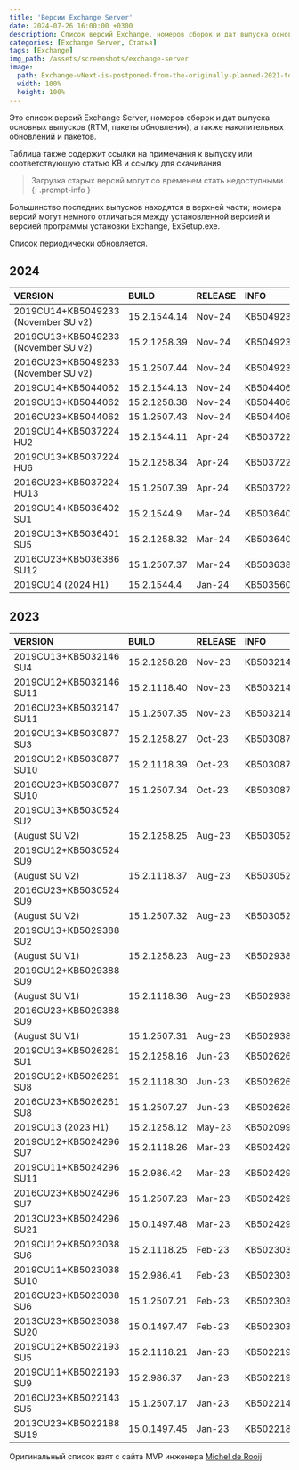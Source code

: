 ```yaml
---
title: 'Версии Exchange Server'
date: 2024-07-26 16:00:00 +0300
description: Список версий Exchange, номеров сборок и дат выпуска основных выпусков
categories: [Exchange Server, Статья]
tags: [Exchange]
img_path: /assets/screenshots/exchange-server
image:
  path: Exchange-vNext-is-postponed-from-the-originally-planned-2021-to-the-end-of-support-for-Exchange-2016-and-2019.png
  width: 100%
  height: 100%
---
```


Это список версий Exchange Server, номеров сборок и дат выпуска основных выпусков (RTM, пакеты обновления), а также накопительных обновлений и пакетов.

Таблица также содержит ссылки на примечания к выпуску или соответствующую статью KB и ссылку для скачивания. 

> Загрузка старых версий могут со временем стать недоступными.
{: .prompt-info }

Большинство последних выпусков находятся в верхней части; номера версий могут немного отличаться между установленной версией и версией программы установки Exchange, ExSetup.exe.

Список периодически обновляется.

## 2024

| VERSION                 | BUILD        | RELEASE | INFO      | LINK                                                                        |
| :---------------------- | :----------- | :------ | :-------- | :-------------------------------------------------------------------------- |
| 2019CU14+KB5049233 (November SU v2)  | 15.2.1544.14 | Nov-24  | KB5049233 | [Download](https://www.microsoft.com/en-us/download/details.aspx?id=106320) |
| 2019CU13+KB5049233 (November SU v2)  | 15.2.1258.39 | Nov-24  | KB5049233 | [Download](https://www.microsoft.com/en-us/download/details.aspx?id=106318) |
| 2016CU23+KB5049233 (November SU v2)  | 15.1.2507.44 | Nov-24  | KB5049233 | [Download](https://www.microsoft.com/en-us/download/details.aspx?id=106317) |
| 2019CU14+KB5044062  | 15.2.1544.13 | Nov-24  | KB5044062 | [Download](https://www.microsoft.com/en-us/download/details.aspx?id=106320) |
| 2019CU13+KB5044062  | 15.2.1258.38 | Nov-24  | KB5044062 | [Download](https://www.microsoft.com/en-us/download/details.aspx?id=106318) |
| 2016CU23+KB5044062  | 15.1.2507.43 | Nov-24  | KB5044062 | [Download](https://www.microsoft.com/en-us/download/details.aspx?id=106317) |
| 2019CU14+KB5037224 HU2  | 15.2.1544.11 | Apr-24  | KB5037224 | [Download](https://www.microsoft.com/en-us/download/details.aspx?id=106021) |
| 2019CU13+KB5037224 HU6  | 15.2.1258.34 | Apr-24  | KB5037224 | [Download](https://www.microsoft.com/en-us/download/details.aspx?id=106022) |
| 2016CU23+KB5037224 HU13 | 15.1.2507.39 | Apr-24  | KB5037224 | [Download](https://www.microsoft.com/en-us/download/details.aspx?id=106023) |
| 2019CU14+KB5036402 SU1  | 15.2.1544.9  | Mar-24  | KB5036401 | [Download](https://www.microsoft.com/en-us/download/details.aspx?id=105920) |
| 2019CU13+KB5036401 SU5  | 15.2.1258.32 | Mar-24  | KB5036402 | [Download](https://www.microsoft.com/en-us/download/details.aspx?id=105921) |
| 2016CU23+KB5036386 SU12 | 15.1.2507.37 | Mar-24  | KB5036386 | [Download](https://www.microsoft.com/en-us/download/details.aspx?id=105922) |
| 2019CU14 (2024 H1)      | 15.2.1544.4  | Jan-24  | KB5035606 | [Download](https://www.microsoft.com/en-us/download/details.aspx?id=105878) |

## 2023

| VERSION                 | BUILD        | RELEASE | INFO      | LINK                                                                                                                                       |
| :---------------------- | :----------- | :------ | :-------- | :----------------------------------------------------------------------------------------------------------------------------------------- |
| 2019CU13+KB5032146 SU4  | 15.2.1258.28 | Nov-23  | KB5032146 | [Download](https://www.microsoft.com/en-us/download/details.aspx?id=105713)                                                                |
| 2019CU12+KB5032146 SU11 | 15.2.1118.40 | Nov-23  | KB5032146 | [Download](https://www.microsoft.com/en-us/download/details.aspx?id=105714)                                                                |
| 2016CU23+KB5032147 SU11 | 15.1.2507.35 | Nov-23  | KB5032147 | [Download](https://www.microsoft.com/en-us/download/details.aspx?id=105715)                                                                |
| 2019CU13+KB5030877 SU3  | 15.2.1258.27 | Oct-23  | KB5030877 | [Download](https://www.microsoft.com/en-us/download/details.aspx?id=105637)                                                                |
| 2019CU12+KB5030877 SU10 | 15.2.1118.39 | Oct-23  | KB5030877 | [Download](https://www.microsoft.com/en-us/download/details.aspx?id=105638)                                                                |
| 2016CU23+KB5030877 SU10 | 15.1.2507.34 | Oct-23  | KB5030877 | [Download](https://www.microsoft.com/en-us/download/details.aspx?id=105639)                                                                |
| 2019CU13+KB5030524 SU2  |              |         |           |                                                                                                                                            |
| (August SU V2)          | 15.2.1258.25 | Aug-23  | KB5030524 | [Download](https://www.microsoft.com/en-us/download/details.aspx?id=105534)                                                                |
| 2019CU12+KB5030524 SU9  |              |         |           |                                                                                                                                            |
| (August SU V2)          | 15.2.1118.37 | Aug-23  | KB5030524 | [Download](https://www.microsoft.com/en-us/download/details.aspx?id=105535)                                                                |
| 2016CU23+KB5030524 SU9  |              |         |           |                                                                                                                                            |
| (August SU V2)          | 15.1.2507.32 | Aug-23  | KB5030524 | [Download](https://www.microsoft.com/en-us/download/details.aspx?id=105536)                                                                |
| 2019CU13+KB5029388 SU2  |              |         |           |                                                                                                                                            |
| (August SU V1)          | 15.2.1258.23 | Aug-23  | KB5029388 | [Download](https://www.microsoft.com/en-us/download/details.aspx?id=105280)                                                                |
| 2019CU12+KB5029388 SU9  |              |         |           |                                                                                                                                            |
| (August SU V1)          | 15.2.1118.36 | Aug-23  | KB5029388 | [Download](https://www.microsoft.com/en-us/download/details.aspx?id=105525)                                                                |
| 2016CU23+KB5029388 SU9  |              |         |           |                                                                                                                                            |
| (August SU V1)          | 15.1.2507.31 | Aug-23  | KB5029388 | [Download](https://www.microsoft.com/en-us/download/details.aspx?id=105526)                                                                |
| 2019CU13+KB5026261 SU1  | 15.2.1258.16 | Jun-23  | KB5026261 | [Download](https://www.microsoft.com/en-us/download/details.aspx?id=105280)                                                                |
| 2019CU12+KB5026261 SU8  | 15.2.1118.30 | Jun-23  | KB5026261 | [Download](https://www.microsoft.com/en-us/download/details.aspx?id=105281)                                                                |
| 2016CU23+KB5026261 SU8  | 15.1.2507.27 | Jun-23  | KB5026261 | [Download](https://www.microsoft.com/en-us/download/details.aspx?id=105282)                                                                |
| 2019CU13 (2023 H1)      | 15.2.1258.12 | May-23  | KB5020999 | [Download](https://www.microsoft.com/en-us/download/details.aspx?id=105180)                                                                |
| 2019CU12+KB5024296 SU7  | 15.2.1118.26 | Mar-23  | KB5024296 | [Download](https://www.microsoft.com/en-us/download/details.aspx?id=105089)                                                                |
| 2019CU11+KB5024296 SU11 | 15.2.986.42  | Mar-23  | KB5024296 | [Download](https://www.microsoft.com/en-us/download/details.aspx?id=105090)                                                                |
| 2016CU23+KB5024296 SU7  | 15.1.2507.23 | Mar-23  | KB5024296 | [Download](https://www.microsoft.com/en-us/download/details.aspx?id=105090)                                                                |
| 2013CU23+KB5024296 SU21 | 15.0.1497.48 | Mar-23  | KB5024296 | [Download](https://www.microsoft.com/en-us/download/details.aspx?id=105092)                                                                |
| 2019CU12+KB5023038 SU6  | 15.2.1118.25 | Feb-23  | KB5023038 | [Download](https://www.microsoft.com/en-us/download/details.aspx?id=104912https://www.microsoft.com/en-us/download/details.aspx?id=104997) |
| 2019CU11+KB5023038 SU10 | 15.2.986.41  | Feb-23  | KB5023038 | [Download](https://www.microsoft.com/en-us/download/details.aspx?id=104998)                                                                |
| 2016CU23+KB5023038 SU6  | 15.1.2507.21 | Feb-23  | KB5023038 | [Download](https://www.microsoft.com/en-us/download/details.aspx?id=104999)                                                                |
| 2013CU23+KB5023038 SU20 | 15.0.1497.47 | Feb-23  | KB5023038 | [Download](https://www.microsoft.com/en-us/download/details.aspx?id=105000)                                                                |
| 2019CU12+KB5022193 SU5  | 15.2.1118.21 | Jan-23  | KB5022193 | [Download](https://www.microsoft.com/en-us/download/details.aspx?id=104912)                                                                |
| 2019CU11+KB5022193 SU9  | 15.2.986.37  | Jan-23  | KB5022193 | [Download](https://www.microsoft.com/en-us/download/details.aspx?id=104913)                                                                |
| 2016CU23+KB5022143 SU5  | 15.1.2507.17 | Jan-23  | KB5022143 | [Download](https://www.microsoft.com/en-us/download/details.aspx?id=104914)                                                                |
| 2013CU23+KB5022188 SU19 | 15.0.1497.45 | Jan-23  | KB5022188 | [Download](https://www.microsoft.com/en-us/download/details.aspx?id=104915)                                                                |

Оригинальный список взят с сайта MVP инженера [Michel de Rooij](https://eightwone.com/references/versions-builds-dates/)